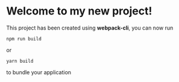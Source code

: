 # Welcome to my new project!

This project has been created using **webpack-cli**, you can now run

```
npm run build
```

or

```
yarn build
```

to bundle your application
